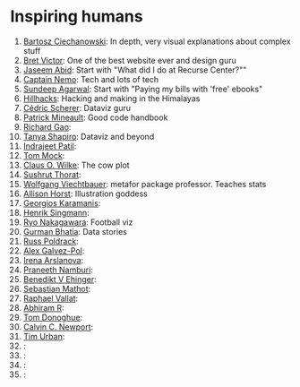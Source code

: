 # Inspiring humans


1. [Bartosz Ciechanowski](https://ciechanow.ski/archives/): In depth, very visual explanations about complex stuff
2. [Bret Victor](http://worrydream.com/): One of the best website ever and design guru
3. [Jaseem Abid](https://blog.jabid.in/): Start with "What did I do at Recurse Center?""
4. [Captain Nemo](https://captnemo.in/archive.html): Tech and lots of tech
5. [Sundeep Agarwal](https://learnbyexample.github.io/about/): Start with "Paying my bills with 'free' ebooks"
6. [Hillhacks](https://hillhacks.in/): Hacking and making in the Himalayas
7. [Cédric Scherer](https://www.cedricscherer.com/): Dataviz guru
8. [Patrick Mineault](https://xcorr.net/): Good code handbook
9. [Richard Gao](http://www.rdgao.com/):
10. [Tanya Shapiro](https://www.tanyashapiro.com/): Dataviz and beyond
11. [Indrajeet Patil](https://sites.google.com/site/indrajeetspatilmorality/):
12. [Tom Mock](https://themockup.blog/about.html):
13. [Claus O. Wilke](https://clauswilke.com/): The cow plot
14. [Sushrut Thorat](https://sushrutthorat.com/):
15. [Wolfgang Viechtbauer](https://www.wvbauer.com/doku.php/home): metafor package professor. Teaches stats
16. [Allison Horst](https://allisonhorst.com/): Illustration goddess
17. [Georgios Karamanis](https://karaman.is/):
18. [Henrik Singmann](http://singmann.org/): 
19. [Ryo Nakagawara](https://ryo-n7.github.io/): Football viz
20. [Gurman Bhatia](https://www.gurmanbhatia.com/): Data stories
21. [Russ Poldrack](https://poldrack.github.io/):
22. [Alex Galvez-Pol](https://alexgalvezpol.com/):
23. [Irena Arslanova](https://www.irena-arslanova.com/):
24. [Praneeth Namburi](https://praneethnamburi.com/):
25. [Benedikt V Ehinger](https://benediktehinger.de/blog/science/):
26. [Sebastian Mathot](https://www.cogsci.nl/):
27. [Raphael Vallat](https://raphaelvallat.com/): 
28. [Abhiram R](https://abhiramr.com/): 
39. [Tom Donoghue](https://tomdonoghue.github.io/): 
30. [Calvin C. Newport](https://calnewport.com/): 
31. [Tim Urban](https://waitbutwhy.com/): 
32. [](): 
33. [](): 
34. [](): 
35. [](): 








